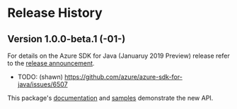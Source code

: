 # Release History
## Version 1.0.0-beta.1 (-01-)
For details on the Azure SDK for Java (Januaruy 2019 Preview) release refer to the [release announcement](https://azure.github.io/azure-sdk/releases/2019-10-11/java.html).

- TODO: (shawn) https://github.com/azure/azure-sdk-for-java/issues/6507

This package's 
[documentation]() 
and 
[samples]() 
demonstrate the new API.
